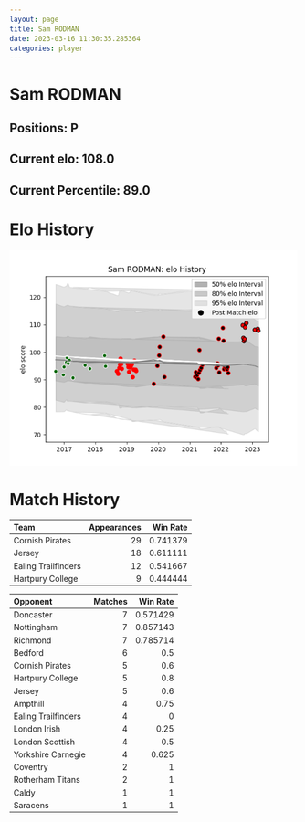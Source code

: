 ```yaml
---  
layout: page  
title: Sam RODMAN  
date: 2023-03-16 11:30:35.285364  
categories: player  
---
```

# Sam RODMAN

## Positions: P

## Current elo: 108.0

## Current Percentile: 89.0

# Elo History


![elo history](history_SamRODMAN.png)
# Match History


| Team                |   Appearances |   Win Rate |
|:--------------------|--------------:|-----------:|
| Cornish Pirates     |            29 |   0.741379 |
| Jersey              |            18 |   0.611111 |
| Ealing Trailfinders |            12 |   0.541667 |
| Hartpury College    |             9 |   0.444444 |

| Opponent            |   Matches |   Win Rate |
|:--------------------|----------:|-----------:|
| Doncaster           |         7 |   0.571429 |
| Nottingham          |         7 |   0.857143 |
| Richmond            |         7 |   0.785714 |
| Bedford             |         6 |   0.5      |
| Cornish Pirates     |         5 |   0.6      |
| Hartpury College    |         5 |   0.8      |
| Jersey              |         5 |   0.6      |
| Ampthill            |         4 |   0.75     |
| Ealing Trailfinders |         4 |   0        |
| London Irish        |         4 |   0.25     |
| London Scottish     |         4 |   0.5      |
| Yorkshire Carnegie  |         4 |   0.625    |
| Coventry            |         2 |   1        |
| Rotherham Titans    |         2 |   1        |
| Caldy               |         1 |   1        |
| Saracens            |         1 |   1        |